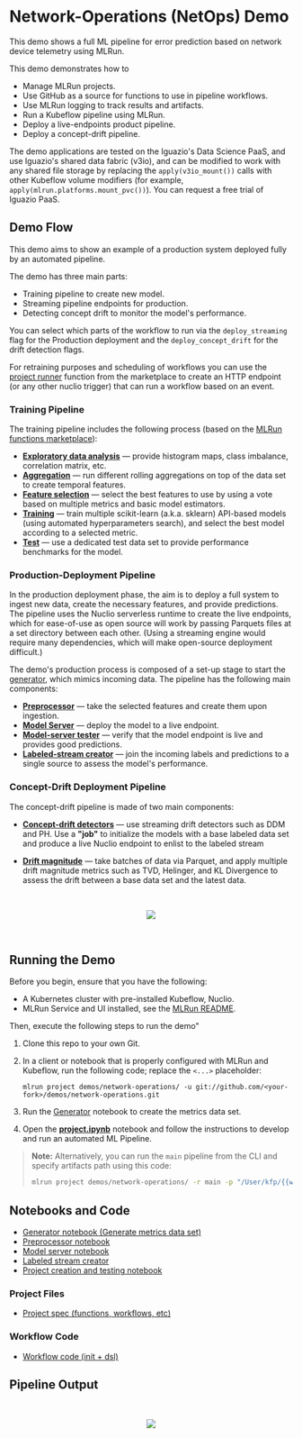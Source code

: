# Network-Operations (NetOps) Demo

This demo shows a full ML pipeline for error prediction based on network device telemetry using MLRun.

This demo demonstrates how to

- Manage MLRun projects.
- Use GitHub as a source for functions to use in pipeline workflows.
- Use MLRun logging to track results and artifacts.
- Run a Kubeflow pipeline using MLRun.
- Deploy a live-endpoints product pipeline.
- Deploy a concept-drift pipeline.

The demo applications are tested on the Iguazio's Data Science PaaS, and use Iguazio's shared data fabric (v3io), and can be modified to work with any shared file storage by replacing the `apply(v3io_mount())` calls with other Kubeflow volume modifiers (for example, `apply(mlrun.platforms.mount_pvc())`).
You can request a free trial of Iguazio PaaS.

<a id="demo-flow"></a>
## Demo Flow

This demo aims to show an example of a production system deployed fully by an automated pipeline.

The demo has three main parts:

- Training pipeline to create new model.
- Streaming pipeline endpoints for production.
- Detecting concept drift to monitor the model's performance.

You can select which parts of the workflow to run via the `deploy_streaming` flag for the Production deployment and the `deploy_concept_drift` for the drift detection flags.

For retraining purposes and scheduling of workflows you can use the [project runner]() function from the marketplace to create an HTTP endpoint (or any other nuclio trigger) that can run a workflow based on an event.

### Training Pipeline

The training pipeline includes the following process (based on the [MLRun functions marketplace](https://github.com/mlrun/functions)):

- [**Exploratory data analysis**](https://github.com/mlrun/functions/blob/master/describe/describe.ipynb) &mdash; provide histogram maps, class imbalance, correlation matrix, etc.
- [**Aggregation**](https://github.com/mlrun/functions/tree/master/aggregate/aggregate.ipynb) &mdash; run different rolling aggregations on top of the data set to create temporal features.
- [**Feature selection**](https://github.com/mlrun/functions/blob/master/feature_selection/feature_selection.ipynb) &mdash; select the best features to use by using a vote based on multiple metrics and basic model estimators.
- [**Training**](https://github.com/mlrun/functions/blob/master/sklearn_classifier/sklearn_classifier.ipynb) &mdash; train multiple scikit-learn (a.k.a. sklearn) API-based models (using automated hyperparameters search), and select the best model according to a selected metric.
- [**Test**](https://github.com/mlrun/functions/blob/master/test_classifier/test_classifier.ipynb) &mdash; use a dedicated test data set to provide performance benchmarks for the model.

### Production-Deployment Pipeline

In the production deployment phase, the aim is to deploy a full system to ingest new data, create the necessary features, and provide predictions.
The pipeline uses the Nuclio serverless runtime to create the live endpoints, which for ease-of-use as open source will work by passing Parquets files at a set directory between each other.
(Using a streaming engine would require many dependencies, which will make open-source deployment difficult.)

The demo's production process is composed of a set-up stage to start the [generator](notebooks/generator.ipynb), which mimics incoming data.
The pipeline has the following main components:

- [**Preprocessor**](notebooks/preprocessor.ipynb) &mdash; take the selected features and create them upon ingestion.
- [**Model Server**](notebooks/server.ipynb) &mdash; deploy the model to a live endpoint.
- [**Model-server tester**](https://github.com/mlrun/functions/blob/master/model_server_tester/model_server_tester.ipynb) &mdash; verify that the model endpoint is live and provides good predictions.
- [**Labeled-stream creator**](notebooks/labeled_stream_creator.ipynb) &mdash; join the incoming labels and predictions to a single source to assess the model's performance.

### Concept-Drift Deployment Pipeline

The concept-drift pipeline is made of two main components:

- [**Concept-drift detectors**](https://github.com/mlrun/functions/blob/master/concept_drift/concept_drift.ipynb) &mdash; use streaming drift detectors such as DDM and PH.
    Use a **"job"** to initialize the models with a base labeled data set and produce a live Nuclio endpoint to enlist to the labeled stream

- [**Drift magnitude**](https://github.com/mlrun/functions/blob/e236a6b006e9e5a095a93c4822e422ebce5ac2dc/virtual_drift/virtual_drift.ipynb) &mdash; take batches of data via Parquet, and apply multiple drift magnitude metrics such as TVD, Helinger, and KL Divergence to assess the drift between a base data set and the latest data.

<br><p align="center"><img src="./docs/run-pipeline.png"/></p><br>

<a id="demo-run"></a>
## Running the Demo

Before you begin, ensure that you have the following:

- A Kubernetes cluster with pre-installed Kubeflow, Nuclio.
- MLRun Service and UI installed, see the [MLRun README](https://github.com/mlrun/mlrun).

Then, execute the following steps to run the demo"

1. Clone this repo to your own Git.

2. In a client or notebook that is properly configured with MLRun and Kubeflow, run the following code; replace the `<...>` placeholder:
    ```
    mlrun project demos/network-operations/ -u git://github.com/<your-fork>/demos/network-operations.git
    ```

3. Run the [Generator](notebooks/generator.ipynb) notebook to create the metrics data set.

4. Open the [**project.ipynb**](project.ipynb) notebook and follow the instructions to develop and run an automated ML Pipeline.

> **Note:** Alternatively, you can run the `main` pipeline from the CLI and specify artifacts path using this code:
> ```sh
> mlrun project demos/network-operations/ -r main -p "/User/kfp/{{workflow.uid}}/"
> ```

## Notebooks and Code

- [Generator notebook (Generate metrics data set)](notebooks/generator.ipynb)
- [Preprocessor notebook](notebooks/preprocessor.ipynb)
- [Model server notebook](notebooks/server.ipynb)
- [Labeled stream creator](notebooks/labeled_stream_creator.ipynb)
- [Project creation and testing notebook](project.ipynb)

<a id="project-files"></a>
### Project Files

- [Project spec (functions, workflows, etc)](project.yaml)

<a id="workflow-code"></a>
### Workflow Code

- [Workflow code (init + dsl)](src/workflow.py)

<a id="pipeline-output"></a>
## Pipeline Output

<br><p align="center"><img src="./docs/workflow.png"/></p><br>

